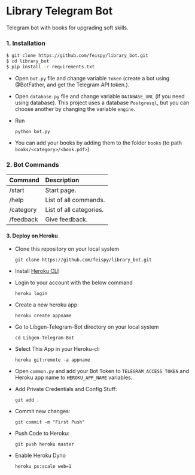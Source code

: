 # Library Telegram Bot
  Telegram bot with books for upgrading soft skills.
### 1. Installation

```sh
$ git clone https://github.com/feispy/library_bot.git
$ cd library_bot
$ pip install -r requirements.txt
```
- Open ```bot.py``` file and change variable ```token``` (create a bot using @BotFather, and get the Telegram API token.).
- Open ```database.py``` file and change variable ```DATABASE_URL``` (if you need using database).
This project uses a database ```Postgresql```, but you can choose another by changing the variable ```engine```.

- Run
    ```
    python bot.py
    ```
- You can add your books by adding them to the folder ```books``` (to path ```books/<category>/<book.pdf>```).
### 2. Bot Commands
Command | Description
:--- | :---
/start | Start page.
/help | List of all commands.
/category | List of all categories.
/feedback | Give feedback.

#### 3. Deploy on Heroku
    
- Clone this repository on your local system
    ```
    git clone https://github.com/feispy/library_bot.git
    ```
 - Install [Heroku CLI](https://devcenter.heroku.com/articles/heroku-cli)
 - Login to your account with the below command

     ```
    heroku login
    ```
 - Create a new heroku app:
     ```
     heroku create appname
    ```
- Go to Libgen-Telegram-Bot directory on your local system
    ```
    cd Libgen-Telegram-Bot
    ```
- Select This App in your Heroku-cli
    ```
    heroku git:remote -a appname
    ```
- Open ```common.py``` and add your Bot Token to ```TELEGRAM_ACCESS_TOKEN``` and Heroku app name to ```HEROKU_APP_NAME``` variables.

- Add Private Credentials and Config Stuff:
    ```
    git add . 
    ```
- Commit new changes:
    ```
    git commit -m "First Push"
    ```
- Push Code to Heroku:
    ```
    git push heroku master
    ```
- Enable Heroku Dyno
    ```
    heroku ps:scale web=1
    ```

